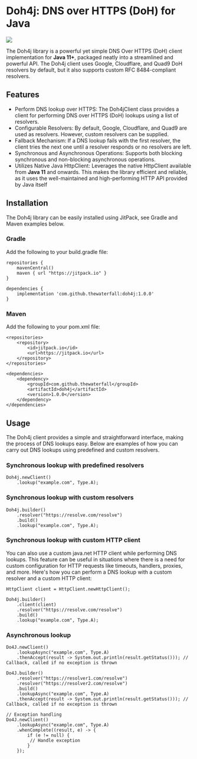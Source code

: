 # Doh4j: DNS over HTTPS (DoH) for Java

[![](https://jitpack.io/v/thewaterfall/doh4j.svg)](https://jitpack.io/#thewaterfall/doh4j)

The Doh4j library is a powerful yet simple DNS Over HTTPS (DoH) client implementation for **Java 11+**, packaged neatly into a streamlined and powerful API. The Doh4j client uses Google, Cloudflare, and Quad9 DoH resolvers by default, but it also supports custom RFC 8484-compliant resolvers.

## Features

- Perform DNS lookup over HTTPS: The Doh4jClient class provides a client for performing DNS over HTTPS (DoH) lookups using a list of resolvers.
- Configurable Resolvers: By default, Google, Cloudflare, and Quad9 are used as resolvers. However, custom resolvers can be supplied.
- Fallback Mechanism: If a DNS lookup fails with the first resolver, the client tries the next one until a resolver responds or no resolvers are left.
- Synchronous and Asynchronous Operations: Supports both blocking synchronous and non-blocking asynchronous operations.
- Utilizes Native Java HttpClient: Leverages the native HttpClient available from **Java 11** and onwards. This makes the library efficient and reliable, as it uses the well-maintained and high-performing HTTP API provided by Java itself

## Installation
The Doh4j library can be easily installed using JitPack, see Gradle and Maven examples below.

### Gradle
Add the following to your build.gradle file:

```
repositories {
    mavenCentral()
    maven { url "https://jitpack.io" }
}

dependencies {
    implementation 'com.github.thewaterfall:doh4j:1.0.0'
}
```

### Maven
Add the following to your pom.xml file:

```
<repositories>
    <repository>
        <id>jitpack.io</id>
        <url>https://jitpack.io</url>
    </repository>
</repositories>

<dependencies>
    <dependency>
        <groupId>com.github.thewaterfall</groupId>
        <artifactId>doh4j</artifactId>
        <version>1.0.0</version>
    </dependency>
</dependencies>
```

## Usage

The Doh4j client provides a simple and straightforward interface, making the process of DNS lookups easy. Below are examples of how you can carry out DNS lookups using predefined and custom resolvers.

### Synchronous lookup with predefined resolvers

```
Doh4j.newClient()
    .lookup("example.com", Type.A);
```

### Synchronous lookup with custom resolvers

```
Doh4j.builder()
    .resolver("https://resolve.com/resolve")
    .build()
    .lookup("example.com", Type.A);
```


### Synchronous lookup with custom HTTP client

You can also use a custom java.net HTTP client while performing DNS lookups. This feature can be useful in situations where there is a need for custom configuration for HTTP requests like timeouts, handlers, proxies, and more. Here's how you can perform a DNS lookup with a custom resolver and a custom HTTP client:

```
HttpClient client = HttpClient.newHttpClient();

Doh4j.builder()
    .client(client)
    .resolver("https://resolve.com/resolve")
    .build()
    .lookup("example.com", Type.A);
```

### Asynchronous lookup

```
Do4J.newClient()
    .lookupAsync("example.com", Type.A)
    .thenAccept(result -> System.out.println(result.getStatus())); // Callback, called if no exception is thrown
    
Do4J.builder()
    .resolver("https://resolver1.com/resolve")
    .resolver("https://resolver2.com/resolve")
    .build()
    .lookupAsync("example.com", Type.A)
    .thenAccept(result -> System.out.println(result.getStatus())); // Callback, called if no exception is thrown
    
// Exception handling    
Do4J.newClient()
    .lookupAsync("example.com", Type.A)
    .whenComplete((result, e) -> {
        if (e != null) {
         // Handle exception
        }
    });
```
